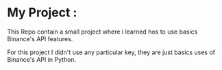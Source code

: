 # My Project :

This Repo contain a small project where i learned hos to use basics Binance's API features. 

For this project I didn't use any particular key, they are just basics uses of Binance's API in Python.
